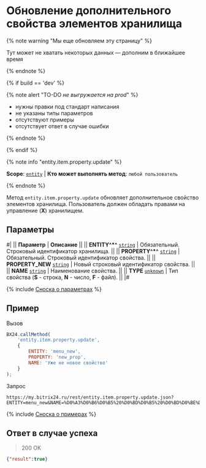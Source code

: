 # Обновление дополнительного свойства элементов хранилища

{% note warning "Мы еще обновляем эту страницу" %}

Тут может не хватать некоторых данных — дополним в ближайшее время

{% endnote %}

{% if build == 'dev' %}

{% note alert "TO-DO _не выгружается на prod_" %}

- нужны правки под стандарт написания
- не указаны типы параметров
- отсутствуют примеры
- отсутствует ответ в случае ошибки

{% endnote %}

{% endif %}

{% note info "entity.item.property.update" %}

**Scope**: [`entity`](../../../scopes/permissions.md) | **Кто может выполнять метод**: `любой пользователь`

{% endnote %}

Метод `entity.item.property.update` обновляет дополнительное свойство элементов хранилища. Пользователь должен обладать правами на управление (**Х**) хранилищем.

## Параметры

#|
|| **Параметр** | **Описание** ||
|| **ENTITY^*^**
[`string`](../../../data-types.md) | Обязательный. Строковый идентификатор хранилища. ||
|| **PROPERTY^*^**
[`string`](../../../data-types.md) | Обязательный. Строковый идентификатор свойства. ||
|| **PROPERTY_NEW**
[`string`](../../../data-types.md) | Новый строковый идентификатор свойства. ||
|| **NAME**
[`string`](../../../data-types.md) | Наименование свойства. ||
|| **TYPE**
[`unknown`](../../../data-types.md) | Тип свойства (**S** - строка, **N** - число, **F** - файл). ||
|#

{% include [Сноска о параметрах](../../../../_includes/required.md) %}

## Пример

Вызов

```js
BX24.callMethod(
    'entity.item.property.update',
    {
        ENTITY: 'menu_new',
        PROPERTY: 'new_prop',
        NAME: 'Уже не новое свойство'
    }
);
```

Запрос

```http
https://my.bitrix24.ru/rest/entity.item.property.update.json?ENTITY=menu_new&NAME=%D0%A3%D0%B6%D0%B5%20%D0%BD%D0%B5%20%D0%BD%D0%BE%D0%B2%D0%BE%D0%B5%20%D1%81%D0%B2%D0%BE%D0%B9%D1%81%D1%82%D0%B2%D0%BE&PROPERTY=new_prop&auth=ad5a6f34f14f644136830eb8a936f07f
```

{% include [Сноска о примерах](../../../../_includes/examples.md) %}

## Ответ в случае успеха

> 200 OK
```json
{"result":true}
```